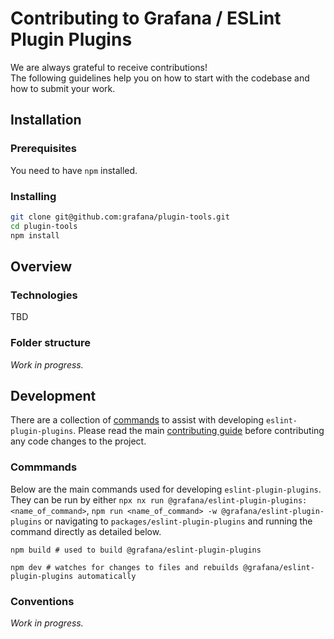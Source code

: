 # Contributing to Grafana / ESLint Plugin Plugins

We are always grateful to receive contributions!<br />
The following guidelines help you on how to start with the codebase and how to submit your work.

## Installation

### Prerequisites

You need to have `npm` installed.

### Installing

```bash
git clone git@github.com:grafana/plugin-tools.git
cd plugin-tools
npm install
```

## Overview

### Technologies

TBD

### Folder structure

_Work in progress._

## Development

There are a collection of [commands](#commmands) to assist with developing `eslint-plugin-plugins`. Please read the main [contributing guide](../../CONTRIBUTING.md) before contributing any code changes to the project.

### Commmands

Below are the main commands used for developing `eslint-plugin-plugins`. They can be run by either `npx nx run @grafana/eslint-plugin-plugins:<name_of_command>`, `npm run <name_of_command> -w @grafana/eslint-plugin-plugins` or navigating to `packages/eslint-plugin-plugins` and running the command directly as detailed below.

```shell
npm build # used to build @grafana/eslint-plugin-plugins
```

```shell
npm dev # watches for changes to files and rebuilds @grafana/eslint-plugin-plugins automatically
```

### Conventions

_Work in progress._

